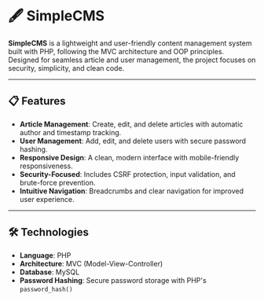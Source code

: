 # 🖋️ SimpleCMS

**SimpleCMS** is a lightweight and user-friendly content management system built with PHP, following the MVC architecture and OOP principles. Designed for seamless article and user management, the project focuses on security, simplicity, and clean code.

---

## 📋 Features

- **Article Management**: Create, edit, and delete articles with automatic author and timestamp tracking.  
- **User Management**: Add, edit, and delete users with secure password hashing.  
- **Responsive Design**: A clean, modern interface with mobile-friendly responsiveness.  
- **Security-Focused**: Includes CSRF protection, input validation, and brute-force prevention.  
- **Intuitive Navigation**: Breadcrumbs and clear navigation for improved user experience.  

---

## 🛠 Technologies

- **Language**: PHP  
- **Architecture**: MVC (Model-View-Controller)  
- **Database**: MySQL  
- **Password Hashing**: Secure password storage with PHP's `password_hash()`
